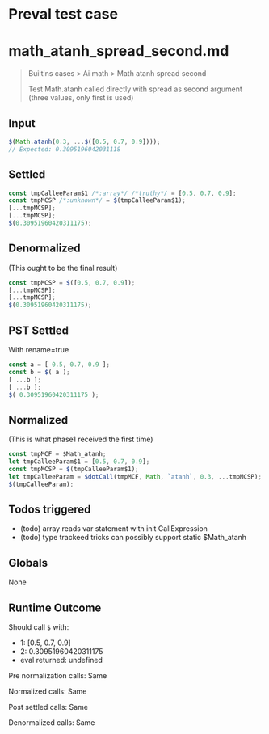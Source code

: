 # Preval test case

# math_atanh_spread_second.md

> Builtins cases > Ai math > Math atanh spread second
>
> Test Math.atanh called directly with spread as second argument (three values, only first is used)

## Input

`````js filename=intro
$(Math.atanh(0.3, ...$([0.5, 0.7, 0.9])));
// Expected: 0.3095196042031118
`````


## Settled


`````js filename=intro
const tmpCalleeParam$1 /*:array*/ /*truthy*/ = [0.5, 0.7, 0.9];
const tmpMCSP /*:unknown*/ = $(tmpCalleeParam$1);
[...tmpMCSP];
[...tmpMCSP];
$(0.30951960420311175);
`````


## Denormalized
(This ought to be the final result)

`````js filename=intro
const tmpMCSP = $([0.5, 0.7, 0.9]);
[...tmpMCSP];
[...tmpMCSP];
$(0.30951960420311175);
`````


## PST Settled
With rename=true

`````js filename=intro
const a = [ 0.5, 0.7, 0.9 ];
const b = $( a );
[ ...b ];
[ ...b ];
$( 0.30951960420311175 );
`````


## Normalized
(This is what phase1 received the first time)

`````js filename=intro
const tmpMCF = $Math_atanh;
let tmpCalleeParam$1 = [0.5, 0.7, 0.9];
const tmpMCSP = $(tmpCalleeParam$1);
let tmpCalleeParam = $dotCall(tmpMCF, Math, `atanh`, 0.3, ...tmpMCSP);
$(tmpCalleeParam);
`````


## Todos triggered


- (todo) array reads var statement with init CallExpression
- (todo) type trackeed tricks can possibly support static $Math_atanh


## Globals


None


## Runtime Outcome


Should call `$` with:
 - 1: [0.5, 0.7, 0.9]
 - 2: 0.30951960420311175
 - eval returned: undefined

Pre normalization calls: Same

Normalized calls: Same

Post settled calls: Same

Denormalized calls: Same
